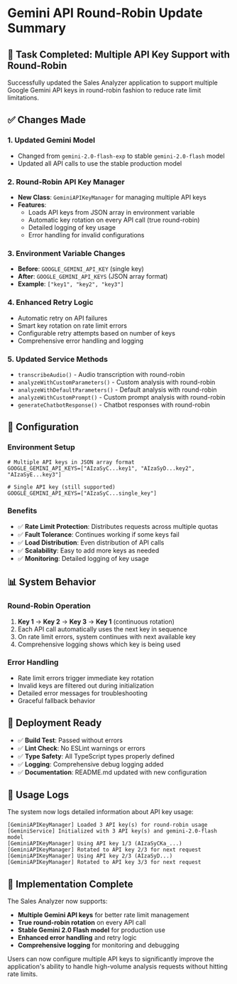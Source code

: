 # Gemini API Round-Robin Update Summary

## 🎯 Task Completed: Multiple API Key Support with Round-Robin

Successfully updated the Sales Analyzer application to support multiple Google Gemini API keys in round-robin fashion to reduce rate limit limitations.

## ✅ Changes Made

### 1. **Updated Gemini Model**
- Changed from `gemini-2.0-flash-exp` to stable `gemini-2.0-flash` model
- Updated all API calls to use the stable production model

### 2. **Round-Robin API Key Manager**
- **New Class**: `GeminiAPIKeyManager` for managing multiple API keys
- **Features**:
  - Loads API keys from JSON array in environment variable
  - Automatic key rotation on every API call (true round-robin)
  - Detailed logging of key usage
  - Error handling for invalid configurations

### 3. **Environment Variable Changes**
- **Before**: `GOOGLE_GEMINI_API_KEY` (single key)
- **After**: `GOOGLE_GEMINI_API_KEYS` (JSON array format)
- **Example**: `["key1", "key2", "key3"]`

### 4. **Enhanced Retry Logic**
- Automatic retry on API failures
- Smart key rotation on rate limit errors
- Configurable retry attempts based on number of keys
- Comprehensive error handling and logging

### 5. **Updated Service Methods**
- `transcribeAudio()` - Audio transcription with round-robin
- `analyzeWithCustomParameters()` - Custom analysis with round-robin
- `analyzeWithDefaultParameters()` - Default analysis with round-robin
- `analyzeWithCustomPrompt()` - Custom prompt analysis with round-robin
- `generateChatbotResponse()` - Chatbot responses with round-robin

## 🔧 Configuration

### Environment Setup
```env
# Multiple API keys in JSON array format
GOOGLE_GEMINI_API_KEYS=["AIzaSyC...key1", "AIzaSyD...key2", "AIzaSyE...key3"]

# Single API key (still supported)
GOOGLE_GEMINI_API_KEYS=["AIzaSyC...single_key"]
```

### Benefits
- ✅ **Rate Limit Protection**: Distributes requests across multiple quotas
- ✅ **Fault Tolerance**: Continues working if some keys fail
- ✅ **Load Distribution**: Even distribution of API calls
- ✅ **Scalability**: Easy to add more keys as needed
- ✅ **Monitoring**: Detailed logging of key usage

## 📊 System Behavior

### Round-Robin Operation
1. **Key 1** → **Key 2** → **Key 3** → **Key 1** (continuous rotation)
2. Each API call automatically uses the next key in sequence
3. On rate limit errors, system continues with next available key
4. Comprehensive logging shows which key is being used

### Error Handling
- Rate limit errors trigger immediate key rotation
- Invalid keys are filtered out during initialization
- Detailed error messages for troubleshooting
- Graceful fallback behavior

## 🚀 Deployment Ready

- ✅ **Build Test**: Passed without errors
- ✅ **Lint Check**: No ESLint warnings or errors
- ✅ **Type Safety**: All TypeScript types properly defined
- ✅ **Logging**: Comprehensive debug logging added
- ✅ **Documentation**: README.md updated with new configuration

## 📝 Usage Logs

The system now logs detailed information about API key usage:

```
[GeminiAPIKeyManager] Loaded 3 API key(s) for round-robin usage
[GeminiService] Initialized with 3 API key(s) and gemini-2.0-flash model
[GeminiAPIKeyManager] Using API key 1/3 (AIzaSyCKa_...)
[GeminiAPIKeyManager] Rotated to API key 2/3 for next request
[GeminiAPIKeyManager] Using API key 2/3 (AIzaSyD...)
[GeminiAPIKeyManager] Rotated to API key 3/3 for next request
```

## 🎉 Implementation Complete

The Sales Analyzer now supports:
- **Multiple Gemini API keys** for better rate limit management
- **True round-robin rotation** on every API call
- **Stable Gemini 2.0 Flash model** for production use
- **Enhanced error handling** and retry logic
- **Comprehensive logging** for monitoring and debugging

Users can now configure multiple API keys to significantly improve the application's ability to handle high-volume analysis requests without hitting rate limits.